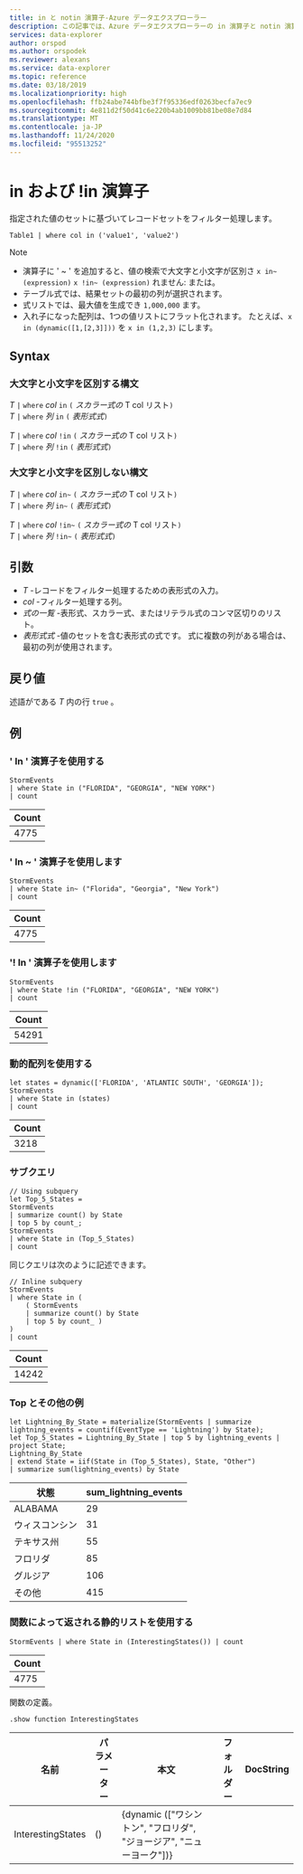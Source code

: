 ```yaml
---
title: in と notin 演算子-Azure データエクスプローラー
description: この記事では、Azure データエクスプローラーの in 演算子と notin 演算子について説明します。
services: data-explorer
author: orspod
ms.author: orspodek
ms.reviewer: alexans
ms.service: data-explorer
ms.topic: reference
ms.date: 03/18/2019
ms.localizationpriority: high
ms.openlocfilehash: ffb24abe744bfbe3f7f95336edf0263becfa7ec9
ms.sourcegitcommit: 4e811d2f50d41c6e220b4ab1009bb81be08e7d84
ms.translationtype: MT
ms.contentlocale: ja-JP
ms.lasthandoff: 11/24/2020
ms.locfileid: "95513252"
---
```

# <a name="in-and-in-operators"></a>in および !in 演算子

指定された値のセットに基づいてレコードセットをフィルター処理します。

```kusto
Table1 | where col in ('value1', 'value2')
```

> [!NOTE]
> * 演算子に ' ~ ' を追加すると、値の検索で大文字と小文字が区別さ `x in~ (expression)` `x !in~ (expression)` れません: または。
> * テーブル式では、結果セットの最初の列が選択されます。
> * 式リストでは、最大値を生成でき `1,000,000` ます。
> * 入れ子になった配列は、1つの値リストにフラット化されます。 たとえば、`x in (dynamic([1,[2,3]]))` を `x in (1,2,3)` にします。
 
## <a name="syntax"></a>Syntax

### <a name="case-sensitive-syntax"></a>大文字と小文字を区別する構文

*T* `|` `where` *col* `in` `(` *スカラー式の* T col リスト`)`   
*T* `|` `where` *列* `in` `(` *表形式式*`)`   
 
*T* `|` `where` *col* `!in` `(` *スカラー式の* T col リスト`)`  
*T* `|` `where` *列* `!in` `(` *表形式式*`)`   

### <a name="case-insensitive-syntax"></a>大文字と小文字を区別しない構文

*T* `|` `where` *col* `in~` `(` *スカラー式の* T col リスト`)`   
*T* `|` `where` *列* `in~` `(` *表形式式*`)`   
 
*T* `|` `where` *col* `!in~` `(` *スカラー式の* T col リスト`)`  
*T* `|` `where` *列* `!in~` `(` *表形式式*`)`   

## <a name="arguments"></a>引数

* *T* -レコードをフィルター処理するための表形式の入力。
* *col* -フィルター処理する列。
* *式の一覧* -表形式、スカラー式、またはリテラル式のコンマ区切りのリスト。
* *表形式式* -値のセットを含む表形式の式です。 式に複数の列がある場合は、最初の列が使用されます。

## <a name="returns"></a>戻り値

述語がである *T* 内の行 `true` 。

## <a name="examples"></a>例  

### <a name="use-in-operator"></a>' In ' 演算子を使用する

<!-- csl: https://help.kusto.windows.net:443/Samples -->
```kusto
StormEvents 
| where State in ("FLORIDA", "GEORGIA", "NEW YORK") 
| count
```

|Count|
|---|
|4775|  

### <a name="use-in-operator"></a>' In ~ ' 演算子を使用します  

<!-- csl: https://help.kusto.windows.net:443/Samples -->
```kusto
StormEvents 
| where State in~ ("Florida", "Georgia", "New York") 
| count
```

|Count|
|---|
|4775|  

### <a name="use-in-operator"></a>'! In ' 演算子を使用します

<!-- csl: https://help.kusto.windows.net:443/Samples -->
```kusto
StormEvents 
| where State !in ("FLORIDA", "GEORGIA", "NEW YORK") 
| count
```

|Count|
|---|
|54291|  


### <a name="use-dynamic-array"></a>動的配列を使用する

<!-- csl: https://help.kusto.windows.net:443/Samples -->
```kusto
let states = dynamic(['FLORIDA', 'ATLANTIC SOUTH', 'GEORGIA']);
StormEvents 
| where State in (states)
| count
```

|Count|
|---|
|3218|

### <a name="subquery"></a>サブクエリ

<!-- csl: https://help.kusto.windows.net:443/Samples -->
```kusto
// Using subquery
let Top_5_States = 
StormEvents
| summarize count() by State
| top 5 by count_; 
StormEvents 
| where State in (Top_5_States) 
| count
```

同じクエリは次のように記述できます。

<!-- csl: https://help.kusto.windows.net:443/Samples -->
```kusto
// Inline subquery 
StormEvents 
| where State in (
    ( StormEvents
    | summarize count() by State
    | top 5 by count_ )
) 
| count
```

|Count|
|---|
|14242|  

### <a name="top-with-other-example"></a>Top とその他の例

<!-- csl: https://help.kusto.windows.net:443/Samples -->
```kusto
let Lightning_By_State = materialize(StormEvents | summarize lightning_events = countif(EventType == 'Lightning') by State);
let Top_5_States = Lightning_By_State | top 5 by lightning_events | project State; 
Lightning_By_State
| extend State = iif(State in (Top_5_States), State, "Other")
| summarize sum(lightning_events) by State 
```

| 状態     | sum_lightning_events |
|-----------|----------------------|
| ALABAMA   | 29                   |
| ウィスコンシン | 31                   |
| テキサス州     | 55                   |
| フロリダ   | 85                   |
| グルジア   | 106                  |
| その他     | 415                  |

### <a name="use-a-static-list-returned-by-a-function"></a>関数によって返される静的リストを使用する

<!-- csl: https://help.kusto.windows.net:443/Samples -->
```kusto
StormEvents | where State in (InterestingStates()) | count

```

|Count|
|---|
|4775|  

関数の定義。

<!-- csl: https://help.kusto.windows.net:443/Samples -->
```kusto
.show function InterestingStates
```

|名前|パラメーター|本文|フォルダー|DocString|
|---|---|---|---|---|
|InterestingStates|()|{dynamic (["ワシントン", "フロリダ", "ジョージア", "ニューヨーク"])}

